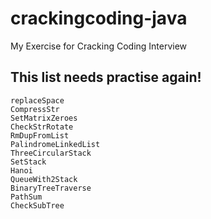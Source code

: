crackingcoding-java
===================

My Exercise for Cracking Coding Interview

## This list needs practise again!
	replaceSpace
	CompressStr
	SetMatrixZeroes
	CheckStrRotate
	RmDupFromList
	PalindromeLinkedList
	ThreeCircularStack
	SetStack
	Hanoi
	QueueWith2Stack
	BinaryTreeTraverse
	PathSum
	CheckSubTree
